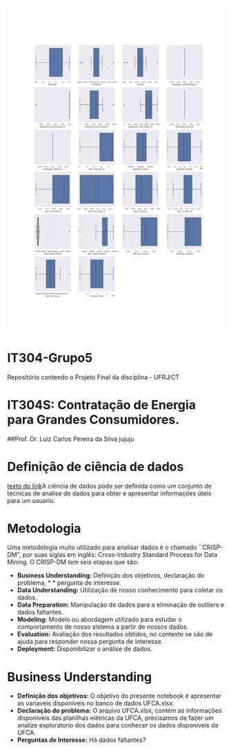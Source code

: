 ![alt text](imagens/BoxPlot_-_Before.png)

# IT304-Grupo5
Repositório contendo o Projeto Final da disciplina - UFRJ/CT

# IT304S: Contratação de Energia para Grandes Consumidores.
##Prof. Dr. Luiz Carlos Pereira da Silva
jujuju

# Definição de ciência de dados 

[texto do link](https://)A ciência de dados pode ser definida como um conjunto de técnicas de analise de dados para obter e apresentar informações úteis para um usuario. 

# Metodologia

Uma metodologia muito utilizado para analisar dados é o chamado ``CRISP-DM", por suas siglas em inglês: Cross-Industry Standard Process for Data Mining. O CRISP-DM tem seis etapas que são:

* **Business Understanding:** Definição dos objetivos, declaração do problema, * * pergunta de interesse.
* **Data Understanding:** Utilização de nosso conhecimento para coletar os dados.
* **Data Preparation:** Manipulação de dados para a eliminação de outliers e dados faltantes.
* **Modeling:** Modelo ou abordagem utilizado para estudar o comportamento de nosso sistema a partir de nossos dados.
* **Evaluation:** Avaliação dos resultados obtidos, no contexto se são de ajuda para responder nossa pergunta de interesse.
* **Deployment:** Disponibilizar o análise de dados.

# Business Understanding

* **Definição dos objetivos:** O objetivo do presente notebook é apresentar as variaveis disponíveis no banco de dados UFCA.xlsx.
* **Declaração do problema:** O arquivo UFCA.xlsx, contém as informações disponíveis das planilhas elétricas da UFCA, precisamos de fazer um analize exploratorio dos dados para conhecer os dados disponíveis da UFCA.
* **Perguntas de Interesse:**
Há dados faltantes?

